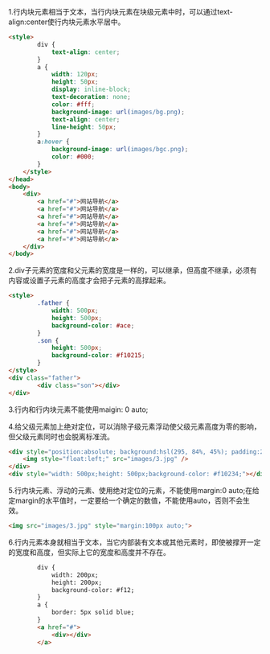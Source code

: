 1.行内块元素相当于文本，当行内块元素在块级元素中时，可以通过text-align:center使行内块元素水平居中。

```html
<style>
		div {
			text-align: center;
		}
		a {
			width: 120px;
			height: 50px;
			display: inline-block;
			text-decoration: none;
			color: #fff;
			background-image: url(images/bg.png);
			text-align: center;
			line-height: 50px;
		}
		a:hover {
			background-image: url(images/bgc.png);
			color: #000;
		}
	</style>
</head>
<body>
	<div>
		<a href="#">网站导航</a>
		<a href="#">网站导航</a>
		<a href="#">网站导航</a>
		<a href="#">网站导航</a>
		<a href="#">网站导航</a>
		<a href="#">网站导航</a>
	</div>
</body>
```

2.div子元素的宽度和父元素的宽度是一样的，可以继承，但高度不继承，必须有内容或设置子元素的高度才会把子元素的高撑起来。

```html
<style>
        .father {
            width: 500px;
            height: 500px;
            background-color: #ace;
        }
        .son {
            height: 500px;
            background-color: #f10215;
        }
</style>
<div class="father">
        <div class="son"></div>
</div>
```

3.行内和行内块元素不能使用maigin: 0 auto;

4.给父级元素加上绝对定位，可以消除子级元素浮动使父级元素高度为零的影响，但父级元素同时也会脱离标准流。

```html
<div style="position:absolute; background:hsl(295, 84%, 45%); padding:20px;">
    <img style="float:left;" src="images/3.jpg" />
</div>
<div style="width: 500px;height: 500px;background-color: #f10234;"></div>
```

5.行内块元素、浮动的元素、使用绝对定位的元素，不能使用margin:0 auto;在给定margin的水平值时，一定要给一个确定的数值，不能使用auto，否则不会生效。

```html
<img src="images/3.jpg" style="margin:100px auto;">
```

6.行内元素本身就相当于文本，当它内部装有文本或其他元素时，即使被撑开一定的宽度和高度，但实际上它的宽度和高度并不存在。

```html
		div {
            width: 200px;
            height: 200px;
            background-color: #f12;
        }
        a {
            border: 5px solid blue;
        }
        <a href="#">
        	<div></div>
   		</a>
```

